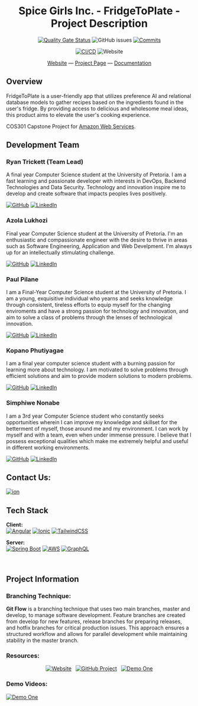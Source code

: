 <div align="center">

# Spice Girls Inc. - FridgeToPlate - Project Description

[![Quality Gate Status](https://sonarcloud.io/api/project_badges/measure?project=COS301-SE-2023_FridgeToPlate&metric=alert_status)](https://sonarcloud.io/summary/new_code?id=COS301-SE-2023_FridgeToPlate)
![GitHub issues](https://img.shields.io/github/issues-raw/COS301-SE-2023/FridgeToPlate)
[![Commits](https://img.shields.io/github/commit-activity/w/COS301-SE-2023/FridgeToPlate)](https://github.com/COS301-SE-2023/FridgeToPlate/issues)

[![CI/CD](https://github.com/COS301-SE-2023/FridgeToPlate/actions/workflows/cd-prod.yml/badge.svg)](https://github.com/COS301-SE-2023/FridgeToPlate/actions/workflows/cd-prod.yml)
![Website](https://img.shields.io/website?url=http%3A%2F%2Fdev-fridgetoplate.s3-website.af-south-1.amazonaws.com%2F)

[Website](http://fridgetoplate.s3-website.af-south-1.amazonaws.com/) — [Project Page](https://github.com/orgs/COS301-SE-2023/projects/5) — [Documentation](https://github.com/COS301-SE-2023/FridgeToPlate/wiki)

</div>

## Overview

FridgeToPlate is a user-friendly app that utilizes preference AI and relational database models to gather recipes based on the ingredients found in the user's fridge. By providing access to delicious and wholesome meal ideas, this product aims to elevate the user's cooking experience.

COS301 Capstone Project for [Amazon Web Services](https://aws.amazon.com/).

## Development Team

### Ryan Trickett (Team Lead)
A final year Computer Science student at the University of Pretoria. I am a fast learning and passionate developer with interests in DevOps, Backend Technologies and Data Security. Technology and innovation inspire me to develop and create software that impacts peoples lives positively.

[![GitHub](https://img.shields.io/badge/GitHub-100000?style=for-the-badge&logo=github&logoColor=white)](https://github.com/Shojiki-Lukhozi)
[![LinkedIn](https://img.shields.io/badge/LinkedIn-0077B5?style=for-the-badge&logo=linkedin&logoColor=white)](https://www.linkedin.com/in/azola-lukhozi/)

### Azola Lukhozi
Final year Computer Science student at the University of Pretoria. I'm an enthusiastic and compassionate engineer with the desire to thrive in areas such as Software Engineering, Application and Web Develpment. I'm always up for an intellectually stimulating challenge.

[![GitHub](https://img.shields.io/badge/GitHub-100000?style=for-the-badge&logo=github&logoColor=white)](https://github.com/ryanbasiltrickett)
[![LinkedIn](https://img.shields.io/badge/LinkedIn-0077B5?style=for-the-badge&logo=linkedin&logoColor=white)](https://www.linkedin.com/in/ryan-trickett/)

### Paul Pilane
I am a Final-Year Computer Science student at the University of Pretoria. I am a young, exquisitive individual who yearns and seeks knowledge through consistent, tireless efforts to equip myself for the changing enviroments and have a strong passion for technology and innovation, and aim to solve a class of problems through the lenses of technological innovation. 

[![GitHub](https://img.shields.io/badge/GitHub-100000?style=for-the-badge&logo=github&logoColor=white)](https://github.com/PaulPilane)
[![LinkedIn](https://img.shields.io/badge/LinkedIn-0077B5?style=for-the-badge&logo=linkedin&logoColor=white)](https://www.linkedin.com/in/paul-pilane/)

### Kopano Phutiyagae
I am a final year computer science student with a burning passion for learning more about technology. I am motivated to solve problems through efficient solutions and aim to provide modern solutions to modern problems.

[![GitHub](https://img.shields.io/badge/GitHub-100000?style=for-the-badge&logo=github&logoColor=white)](https://github.com/kphutiyagae)
[![LinkedIn](https://img.shields.io/badge/LinkedIn-0077B5?style=for-the-badge&logo=linkedin&logoColor=white)](https://www.linkedin.com/in/kopano-phutiyagae/)

### Simphiwe Nonabe
I am a 3rd year Computer Science student who constantly seeks opportunities wherein I can improve my knowledge and skillset for the betterment of myself, those around me and my environment. I can work by myself and with a team, even when under immense pressure. I believe that I possess exceptional qualities which make me extremely helpful and useful in different working environments.

[![GitHub](https://img.shields.io/badge/GitHub-100000?style=for-the-badge&logo=github&logoColor=white)](https://github.com/simphiwe-nonabe)
[![LinkedIn](https://img.shields.io/badge/LinkedIn-0077B5?style=for-the-badge&logo=linkedin&logoColor=white)](https://www.linkedin.com/in/simphiwe-nonabe/)

## Contact Us:
<a href="mailto: spicegirlsincorp@gmail.com">
    <img alt="ion" src="https://img.shields.io/badge/Contact%20Us-Email-red?style=for-the-badge" />
</a><br>

## Tech Stack

**Client:** <br>
[![Angular](https://img.shields.io/badge/Angular-DD0031?style=for-the-badge&logo=angular&logoColor=white)](https://angular.io/docs)
[![Ionic](https://img.shields.io/badge/Ionic-3880FF?style=for-the-badge&logo=ionic&logoColor=white)](https://ionicframework.com/)
[![TailwindCSS](https://img.shields.io/badge/Tailwind_CSS-38B2AC?style=for-the-badge&logo=tailwind-css&logoColor=white)](https://tailwindcss.com/)

**Server:** <br>
[![Spring Boot](https://img.shields.io/badge/Spring_Boot-F2F4F9?style=for-the-badge&logo=spring-boot)](https://spring.io/)
[![AWS](https://img.shields.io/badge/Amazon_AWS-FF9900?style=for-the-badge&logo=amazonaws&logoColor=white)](https://aws.amazon.com/)
[![GraphQL](https://img.shields.io/badge/GraphQl-E10098?style=for-the-badge&logo=graphql&logoColor=white)](https://graphql.org/)

<br>

## Project Information
### Branching Technique:
**Git Flow** is a branching technique that uses two main branches, master and develop, to manage software development. Feature branches are created from develop for new features, release branches for preparing releases, and hotfix branches for critical production issues. This approach ensures a structured workflow and allows for parallel development while maintaining stability in the master branch.

 ### Resources:

<div align="center">

[![Website](https://img.shields.io/badge/View-Website-blue?style=for-the-badge)](http://fridgetoplate.s3-website.af-south-1.amazonaws.com/)&ensp;
 [![GitHub Project](https://img.shields.io/badge/View-Github%20Project-blue?style=for-the-badge)](https://img.shields.io/github/issues-raw/COS301-SE-2023/FridgeToPlate)&ensp;
  [![Demo One](https://img.shields.io/badge/View-System%20Documentation-blue?style=for-the-badge)](https://youtu.be/Q8OAO0uY0jg)

</div>

### Demo Videos:
 [![Demo One](https://img.shields.io/badge/View-Demo%20One-crimson?style=for-the-badge)](https://youtu.be/Q8OAO0uY0jg)

